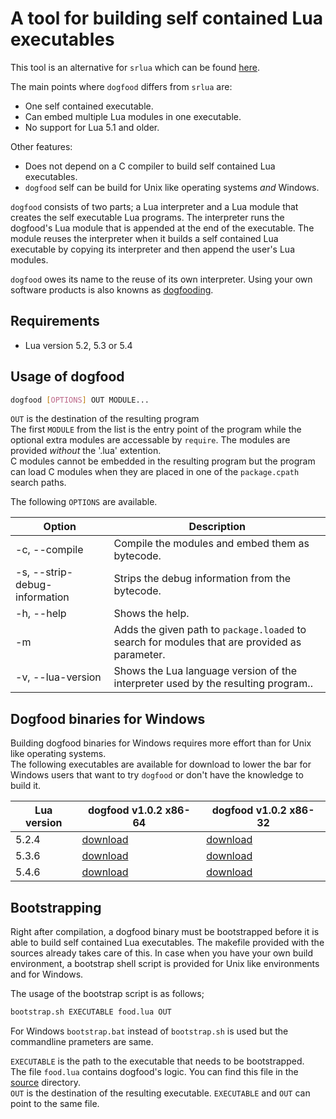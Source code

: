 # A tool for building self contained Lua executables

This tool is an alternative for ```srlua``` which can be found [here](http://tecgraf.puc-rio.br/~lhf/ftp/lua/).

The main points where ```dogfood``` differs from ```srlua``` are:

* One self contained executable.
* Can embed multiple Lua modules in one executable.
* No support for Lua 5.1 and older.

Other features:

* Does not depend on a C compiler to build self contained Lua executables.
* ```dogfood``` self can be build for Unix like operating systems _and_ Windows.

```dogfood``` consists of two parts; a Lua interpreter and a Lua module that creates the self executable Lua programs.
The interpreter runs the dogfood's Lua module that is appended at the end of the executable.
The module reuses the interpreter when it builds a self contained Lua executable by copying its interpreter and then append the user's Lua modules.

```dogfood``` owes its name to the reuse of its own interpreter.
Using your own software products is also knowns as [dogfooding](https://en.wikipedia.org/wiki/Eating_your_own_dog_food).

## Requirements

* Lua version 5.2, 5.3 or 5.4

## Usage of dogfood

``` sh
dogfood [OPTIONS] OUT MODULE...
```

```OUT``` is the destination of the resulting program  
The first ```MODULE``` from the list is the entry point of the program while the optional extra modules are accessable by ```require```.
The modules are provided _without_ the '.lua' extention.  
C modules cannot be embedded in the resulting program but the program can load C modules when they are placed in one of the ```package.cpath``` search paths.

The following ```OPTIONS``` are available.

|Option | Description|
|-------|------------|
|-c, --compile | Compile the modules and embed them as bytecode.|
|-s, --strip-debug-information | Strips the debug information from the bytecode.|
|-h, --help | Shows the help.|
|-m | Adds the given path to ```package.loaded``` to search for modules that are provided as parameter.|
|-v, --lua-version | Shows the Lua language version of the interpreter used by the resulting program..|

## Dogfood binaries for Windows

Building dogfood binaries for Windows requires more effort than for Unix like operating systems.  
The following executables are available for download to lower the bar for Windows users that want to try ```dogfood``` or don't have the knowledge to build it.

| Lua version | dogfood v1.0.2 x86-64 | dogfood v1.0.2 x86-32 |
|-------------|-----|-----|
| 5.2.4 | [download](https://raw.githubusercontent.com/PG1003/dogfood/master/exe/dogfood52_win_x86-64.zip) | [download](https://raw.githubusercontent.com/PG1003/dogfood/master/exe/dogfood52_win_x86-32.zip) |
| 5.3.6 | [download](https://raw.githubusercontent.com/PG1003/dogfood/master/exe/dogfood53_win_x86-64.zip) | [download](https://raw.githubusercontent.com/PG1003/dogfood/master/exe/dogfood53_win_x86-32.zip) |
| 5.4.6 | [download](https://raw.githubusercontent.com/PG1003/dogfood/master/exe/dogfood54_win_x86-64.zip) | [download](https://raw.githubusercontent.com/PG1003/dogfood/master/exe/dogfood54_win_x86-32.zip) |
                              
## Bootstrapping

Right after compilation, a dogfood binary must be bootstrapped before it is able to build self contained Lua executables.
The makefile provided with the sources already takes care of this.
In case when you have your own build environment, a bootstrap shell script is provided for Unix like environments and for Windows.

The usage of the bootstrap script is as follows;

``` sh
bootstrap.sh EXECUTABLE food.lua OUT
```

For Windows ```bootstrap.bat``` instead of ```bootstrap.sh``` is used but the commandline prameters are same.

```EXECUTABLE``` is the path to the executable that needs to be bootstrapped.  
The file ```food.lua``` contains dogfood's logic.
You can find this file in the [source](/src) directory.  
```OUT``` is the destination of the resulting executable.
```EXECUTABLE``` and ```OUT``` can point to the same file.
